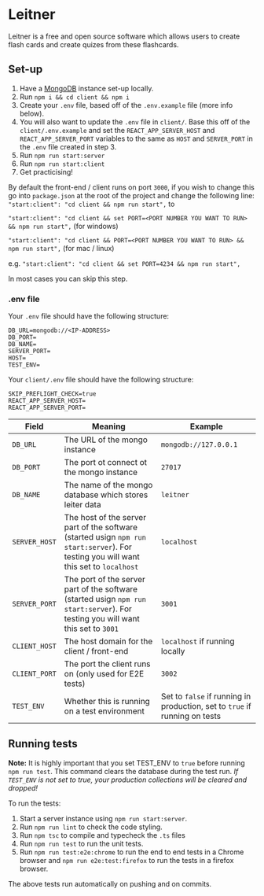# Leitner
Leitner is a free and open source software which allows users to create flash cards and create quizes from these flashcards.

## Set-up
1. Have a [MongoDB](https://www.mongodb.com/) instance set-up locally.
2. Run `npm i && cd client && npm i`
3. Create your `.env` file, based off of the `.env.example` file (more info below).
4. You will also want to update the `.env` file in `client/`. Base this off of the `client/.env.example` and set the `REACT_APP_SERVER_HOST` and `REACT_APP_SERVER_PORT` variables to the same as `HOST` and `SERVER_PORT` in the `.env` file created in step 3.
5. Run `npm run start:server`
6. Run `npm run start:client`
7. Get practicising!

By default the front-end / client runs on port `3000`, if you wish to change this go into `package.json` at the root of the project and change the following line:
`"start:client": "cd client && npm run start",`
to

`"start:client": "cd client && set PORT=<PORT NUMBER YOU WANT TO RUN> && npm run start",` (for windows)

`"start:client": "cd client && PORT=<PORT NUMBER YOU WANT TO RUN> && npm run start",` (for mac / linux)

e.g.
  `"start:client": "cd client && set PORT=4234 && npm run start",`

In most cases you can skip this step.


### .env file
Your `.env` file should have the following structure:
```
DB_URL=mongodb://<IP-ADDRESS>
DB_PORT=
DB_NAME=
SERVER_PORT=
HOST=
TEST_ENV=
```

Your `client/.env` file should have the following structure:
```
SKIP_PREFLIGHT_CHECK=true
REACT_APP_SERVER_HOST=
REACT_APP_SERVER_PORT=
```

Field|Meaning|Example
----|--------|------|
`DB_URL`|The URL of the mongo instance|`mongodb://127.0.0.1`
`DB_PORT`|The port ot connect ot the mongo instance|`27017`
`DB_NAME`|The name of the mongo database which stores leiter data|`leitner`
`SERVER_HOST`|The host of the server part of the software (started usign `npm run start:server`). For testing you will want this set to `localhost`|`localhost`
`SERVER_PORT`|The port of the server part of the software (started usign `npm run start:server`). For testing you will want this set to `3001`|`3001`
`CLIENT_HOST`|The host domain for the client / front-end|`localhost` if running locally|
`CLIENT_PORT`|The port the client runs on (only used for E2E tests)|`3002`
`TEST_ENV`|Whether this is running on a test environment|Set to `false` if running in production, set to `true` if running on tests|

## Running tests
**Note:** It is highly important that you set TEST_ENV to `true` before running `npm run test`. This command clears the database during the test run. *If `TEST_ENV` is not set to true, your production collections will be cleared and dropped!*

To run the tests:
1. Start a server instance using `npm run start:server`.
2. Run `npm run lint` to check the code styling.
3. Run `npm tsc` to compile and typecheck the `.ts` files
4. Run `npm run test` to run the unit tests.
5. Run `npm run test:e2e:chrome` to run the end to end tests in a Chrome browser and `npm run e2e:test:firefox` to run the tests in a firefox browser.

The above tests run automatically on pushing and on commits.

